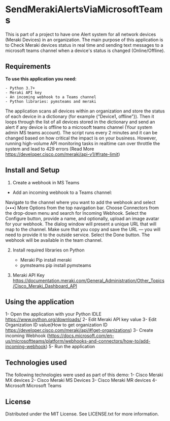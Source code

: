 # SendMerakiAlertsViaMicrosoftTeams
This is part of a project to have one Alert system for all network devices (Meraki Devices) in an organization. The main purpose of this application is to Check Meraki devices status in real time and sending text messages to a microsoft teams channel when a device's status is changed (Online/Offline).

## Requirements
 **To use this application you need:**
 
    - Python 3.7+
    - Meraki API key
    - An incoming webhook to a Teams channel
    - Python libraries: pymsteams and meraki

The application scans all devices within an organization and store the status of each device in a dictionary (for example {“Device1, offline”}). Then it loops through the list of all devices stored in the dictionary and send an alert if any device is offline to a microsoft teams channel (Your system admin MS teams account). The script runs every 2 minutes and it can be changed based on how critical the impact is on your business. However, running high-volume API monitoring tasks in realtime can over throttle the system and lead to 429 errors (Read More https://developer.cisco.com/meraki/api-v1/#!rate-limit)

## Install and Setup
1. Create a webhook in MS Teams

  - Add an incoming webhook to a Teams channel:

  Navigate to the channel where you want to add the webhook and select (•••) More Options from the top navigation bar.
  Choose Connectors from the drop-down menu and search for Incoming Webhook.
  Select the Configure button, provide a name, and optionally, upload an image avatar for your webhook.
  The dialog window will present a unique URL that will map to the channel. Make sure that you copy and save the URL — you will need to provide it to the outside service.
  Select the Done button. The webhook will be available in the team channel.
        
2. Install required libraries on Python
    -	Meraki
        Pip install meraki
    -	pymsteams
        pip install pymsteams

3. Meraki API Key
  https://documentation.meraki.com/General_Administration/Other_Topics/Cisco_Meraki_Dashboard_API

## Using the application
  1- Open the application with your Python IDLE https://www.python.org/downloads/
  2-	Edit Meraki API key value
  3-	Edit Organization ID value(How to get organization ID https://developer.cisco.com/meraki/api/#!get-organizations)
  3-	Create incoming Webhook (https://docs.microsoft.com/en-us/microsoftteams/platform/webhooks-and-connectors/how-to/add-incoming-webhook)
  5-	Run the application

## Technologies used
  The following technologies were used as part of this demo:
  1-	Cisco Meraki MX devices
  2-	Cisco Meraki MS Devices
  3-	Cisco Meraki MR devices
  4-	Microsoft Microsoft Teams

## License
Distributed under the MIT License. See LICENSE.txt for more information.
